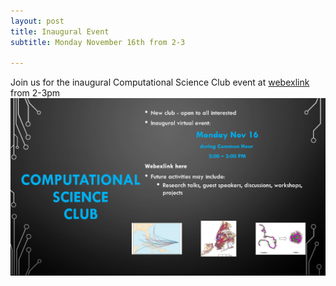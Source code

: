 ```yaml
---
layout: post
title: Inaugural Event
subtitle: Monday November 16th from 2-3

---
```

Join us for the inaugural Computational Science Club event at [webexlink](webex.com) from 2-3pm
![](/assets/img/flier.png)
